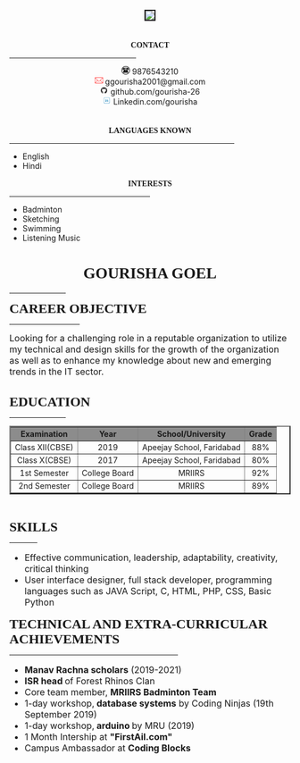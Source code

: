 <html>
<head>
<title>RESUME</title>
<link rel="stylesheet" href="style.css">

</head>
<body style="Calibri">
<div>
<br>
<center><img src="pic.jpg" height="150px" border="2px";><br><br>

<font face="HP Simplified Light" color=""><b>CONTACT</b></font>
</center>	
<hr width="45%">
<center>
<img src="1.png" height=15px;> 9876543210<br>
<img src="2.png" height=15px;> ggourisha2001@gmail.com<br> 
<img src="3.png" height=15px;> github.com/gourisha-26<br>
<img src="4.png" height=15px border="white" ;> Linkedin.com/gourisha
</center>
<br><br>

<center><font face="HP Simplified Light" color=""><b>LANGUAGES KNOWN</b></font></center>
<hr width="80%">
<ul>
	<li>English</li>
	<li>Hindi</li>	
</ul>

<center><font face="HP Simplified Light" color=""><b>INTERESTS</b></font></center>
<hr width="50%">
<ul>
	<li>Badminton</li>
	<li>Sketching</li>
	<li>Swimming</li>
	<li>Listening Music</li>	
</ul>
</div>

<div2>
	<font face="HP Simplified Light" color="">
	<h1 align="center">GOURISHA GOEL </h1>  
</font>
<hr width="20%" color="black">

<font face="HP Simplified Light" size="5"><b>CAREER OBJECTIVE</b> </font><hr width="25%" color="black" align="left">
<font size="3">
Looking for a challenging role in a reputable organization to utilize my technical and design skills for the growth of the organization as well as to enhance my knowledge about new and emerging trends in the IT sector.<br></font><br>


<font face="HP Simplified Light" size="5"><b>EDUCATION</b></font><hr width="20%" color="black" align="left">
<table border=2 cellpadding="2" cellspacing="2" >
  <font size="3">
  <tr align="center" bgcolor="#8c8c8c">
    <th>Examination</th>
    <th>Year </th>
    <th>School/University</th>
    <th>Grade</th>
  </tr>
  <tr align="center">
    <td>Class XII(CBSE)</td>
    <td>2019</td>
    <td>Apeejay School, Faridabad</td>
    <td>88%</td>
  </tr>
  <tr align="center">
    <td>Class X(CBSE)</td>
    <td>2017</td>
    <td>Apeejay School, Faridabad</td>
    <td>80%</td>
  </tr>
  <tr align="center">
    <td>1st Semester</td>
    <td>College Board</td>
    <td>MRIIRS</td>
    <td>92%</td>
  </tr>
  <tr align="center">
    <td>2nd Semester</td>
    <td>College Board</td>
    <td>MRIIRS</td>
    <td>89%</td>
  </tr>
</font>
</table><br>


<font face="HP Simplified Light" size="5"><b>SKILLS</b> </font><hr width="10%" color="black" align="left">
<font size="3">
<ul>
	<li>Effective communication, leadership, adaptability, creativity, critical thinking</li>
	<li>User interface designer, full stack developer, programming languages such as JAVA Script, C, HTML, PHP, CSS, Basic Python</li>
</ul>
</font>

<font face="HP Simplified Light" size="5"><b>TECHNICAL AND EXTRA-CURRICULAR ACHIEVEMENTS</b></font><hr width="60%" color="black" align="left">
<font size="3">
	<ul>
<li><b>Manav Rachna scholars</b> (2019-2021)
<li><b>ISR head </b>of Forest Rhinos Clan
<li>Core team member, <b>MRIIRS Badminton Team </b>
<li>1-day workshop,<b> database systems</b>  by Coding Ninjas (19th September 2019)
<li>1-day workshop,<b> arduino </b> by MRU (2019)
<li>1 Month Intership at <b>"FirstAil.com"</b> 
<li>Campus Ambassador at <b>Coding Blocks</b>
</ul>
</font>


</div2>

</body>
</html>
